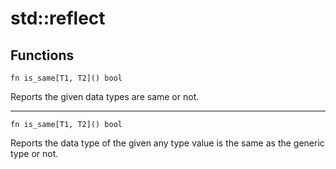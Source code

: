 # std::reflect
## Functions
```
fn is_same[T1, T2]() bool
```
Reports the given data types are same or not.

---

```
fn is_same[T1, T2]() bool
```
Reports the data type of the given any type value is the same as the generic type or not. 